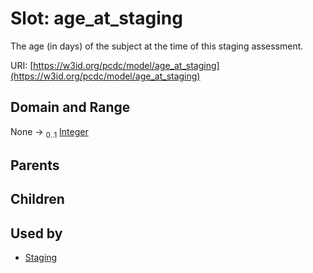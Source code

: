 
# Slot: age_at_staging


The age (in days) of the subject at the time of this staging assessment.

URI: [https://w3id.org/pcdc/model/age_at_staging](https://w3id.org/pcdc/model/age_at_staging)


## Domain and Range

None &#8594;  <sub>0..1</sub> [Integer](types/Integer.md)

## Parents


## Children


## Used by

 * [Staging](Staging.md)
